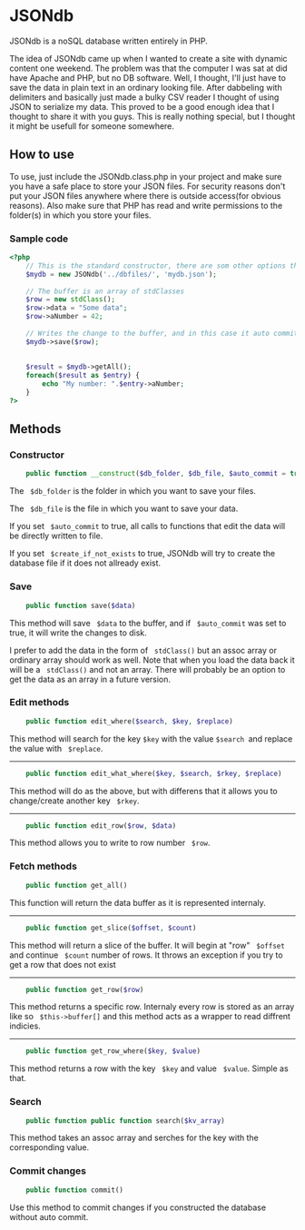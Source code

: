 # 	JSONdb
JSONdb is a noSQL database written entirely in PHP.

The idea of JSONdb came up when I wanted to create a site with dynamic content one weekend. The problem was that the computer I was sat at did have Apache and PHP, but no DB software. Well, I thought, I'll just have to save the data in plain text in an ordinary looking file. After dabbeling with delimiters and basically just made a bulky CSV reader I thought of using JSON to serialize my data. This proved to be a good enough idea that I thought to share it with you guys. This is really nothing special, but I thought it might be usefull for someone somewhere.

## How to use

To use, just include the JSONdb.class.php in your project and make sure you have a safe place to store your JSON files. For security reasons don't put your JSON files anywhere where there is outside access(for obvious reasons). Also make sure that PHP has read and write permissions to the folder(s) in which you store your files.

### Sample code

```PHP
<?php
    // This is the standard constructor, there are som other options that will be explained later
    $mydb = new JSONdb('../dbfiles/', 'mydb.json');
    
    // The buffer is an array of stdClasses
    $row = new stdClass();
    $row->data = "Some data";
    $row->aNumber = 42;
    
    // Writes the change to the buffer, and in this case it auto commits.
    $mydb->save($row);
    
    
    $result = $mydb->getAll();
    foreach($result as $entry) {
        echo "My number: ".$entry->aNumber;
    }
?>
```

## Methods

### Constructor

```PHP
    public function __construct($db_folder, $db_file, $auto_commit = true, $create_if_not_exists = false)
```

The ``` $db_folder``` is the folder in which you want to save your files.

The ``` $db_file``` is the file in which you want to save your data.

If you set ``` $auto_commit``` to true, all calls to functions that edit the data will be directly written to file.

If you set ``` $create_if_not_exists``` to true, JSONdb will try to create the database file if it does not allready exist.

### Save

```PHP 
    public function save($data)
```

This method will save ``` $data``` to the buffer, and if ``` $auto_commit``` was set to true, it will write the changes to disk.

I prefer to add the data in the form of ``` stdClass()``` but an assoc array or ordinary array should work as well. Note that when you load the data back it will be a ``` stdClass()``` and not an array. There will probably be an option to get the data as an array in a future version.

### Edit methods

```PHP 
    public function edit_where($search, $key, $replace)
```

This method will search for the key ```$key``` with the value ```$search ```and replace the value with ``` $replace```.

***

```PHP 
    public function edit_what_where($key, $search, $rkey, $replace)
```

This method will do as the above, but with differens that it allows you to change/create another key ``` $rkey```.


***

```PHP 
    public function edit_row($row, $data)
```

This method allows you to write to row number ``` $row```.

### Fetch methods

```PHP 
    public function get_all()
```

This function will return the data buffer as it is represented internaly.


***

```PHP
    public function get_slice($offset, $count)
```

This method will return a slice of the buffer. It will begin at "row" ``` $offset``` and continue ``` $count``` number of rows. It throws an exception if you try to get a row that does not exist


***

```PHP 
    public function get_row($row)
```

This method returns a specific row. Internaly every row is stored as an array like so ``` $this->buffer[]``` and this method acts as a wrapper to read diffrent indicies.


***

```PHP 
    public function get_row_where($key, $value)
```

This method returns a row with the key ``` $key``` and value ``` $value```. Simple as that.

### Search

```PHP 
    public function public function search($kv_array)
```

This method takes an assoc array and serches for the key with the corresponding value.

### Commit changes

```PHP 
    public function commit()
```

Use this method to commit changes if you constructed the database without auto commit.
